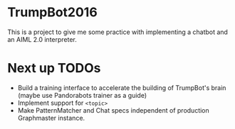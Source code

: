 # TrumpBot2016

This is a project to give me some practice with implementing a chatbot 
and an AIML 2.0 interpreter.

# Next up TODOs

- Build a training interface to accelerate the building of TrumpBot's brain (maybe use Pandorabots trainer as a guide)
- Implement support for `<topic>`
- Make PatternMatcher and Chat specs independent of production Graphmaster instance.
